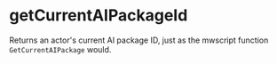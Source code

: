 # getCurrentAIPackageId

Returns an actor's current AI package ID, just as the mwscript function `GetCurrentAIPackage` would.

